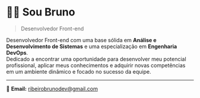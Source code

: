 # 👨‍💻 Sou Bruno

> Desenvolvedor Front-end

Desenvolvedor Front-end com uma base sólida em **Análise e Desenvolvimento de Sistemas** e uma especialização em **Engenharia DevOps**.  
Dedicado a encontrar uma oportunidade para desenvolver meu potencial profissional, aplicar meus conhecimentos e adquirir novas competências em um ambiente dinâmico e focado no sucesso da equipe.

---

📧 **Email:** [ribeirobrunodev@gmail.com](mailto:ribeirobrunodev@gmail.com)
